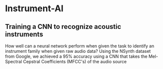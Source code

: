 # Instrument-AI

## Training a CNN to recognize acoustic instruments

How well can a neural network perform when given the task to identify an instrument family when given raw audio data?  Using the NSynth dataset from Google, we achieved a 95% accuracy using a CNN that takes the Mel-Spectral Cepstral Coefficients (MFCC's)  of the audio source 
